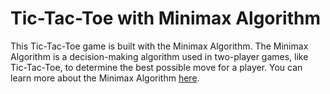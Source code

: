 # Tic-Tac-Toe with Minimax Algorithm

This Tic-Tac-Toe game is built with the Minimax Algorithm. The Minimax Algorithm is a decision-making algorithm used in two-player games, like Tic-Tac-Toe, to determine the best possible move for a player. You can learn more about the Minimax Algorithm [here](https://en.wikipedia.org/wiki/Minimax).
